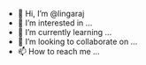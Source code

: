 - 👋 Hi, I’m @lingaraj
- 👀 I’m interested in ...
- 🌱 I’m currently learning ...
- 💞️ I’m looking to collaborate on ...
- 📫 How to reach me ...

<!---
Sachinkkt/Sachinkkt is a ✨ special ✨ repository because its `README.md` (this file) appears on your GitHub profile.
You can click the Preview link to take a look at your changes.
--->
